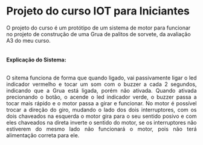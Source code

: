 # Projeto do curso IOT para Iniciantes
O projeto do curso é um protótipo de um sistema de motor para funcionar no projeto de construção de uma Grua de palitos de sorvete, da avaliação A3 do meu curso.
<br><br><br>
<b>Explicação do Sistema:</b>
<br><br>
<p align="justify">O sitema funciona de forma que quando ligado, vai passivamente ligar o led indicador vermelho e tocar um som com o buzzer a cada 2 segundos, indicando que a Grua está ligada, porém não ativada. Quando ativada precionando o botão, o acende o led indicador verde, o buzzer passa a tocar mais rápido e o motor passa a girar e funcionar. No motor é possível trocar a direção do giro, mudando o lado dos dois interruptores, com os dois chaveados na esquerda o motor gira para o seu sentido posivo e com eles chaveados na direta inverte o sentido do motor, se os interruptores não estiverem do mesmo lado não funcionará o motor, pois não terá alimentação correta para ele.

